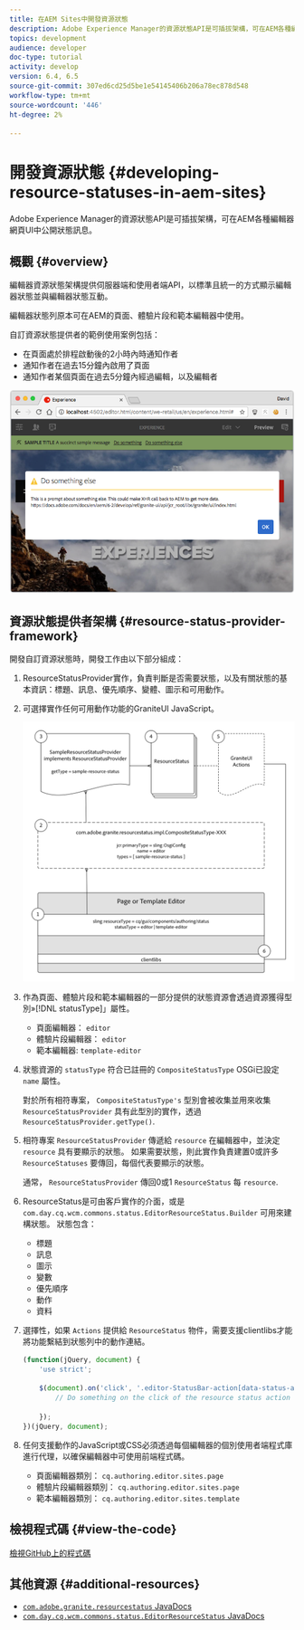 ```yaml
---
title: 在AEM Sites中開發資源狀態
description: Adobe Experience Manager的資源狀態API是可插拔架構，可在AEM各種編輯器網頁UI中公開狀態訊息。
topics: development
audience: developer
doc-type: tutorial
activity: develop
version: 6.4, 6.5
source-git-commit: 307ed6cd25d5be1e54145406b206a78ec878d548
workflow-type: tm+mt
source-wordcount: '446'
ht-degree: 2%

---
```



# 開發資源狀態 {#developing-resource-statuses-in-aem-sites}

Adobe Experience Manager的資源狀態API是可插拔架構，可在AEM各種編輯器網頁UI中公開狀態訊息。

## 概觀 {#overview}

編輯器資源狀態架構提供伺服器端和使用者端API，以標準且統一的方式顯示編輯器狀態並與編輯器狀態互動。

編輯器狀態列原本可在AEM的頁面、體驗片段和範本編輯器中使用。

自訂資源狀態提供者的範例使用案例包括：

* 在頁面處於排程啟動後的2小時內時通知作者
* 通知作者在過去15分鐘內啟用了頁面
* 通知作者某個頁面在過去5分鐘內經過編輯，以及編輯者

![AEM編輯器資源狀態概觀](assets/sample-editor-resource-status-screenshot.png)

## 資源狀態提供者架構 {#resource-status-provider-framework}

開發自訂資源狀態時，開發工作由以下部分組成：

1. ResourceStatusProvider實作，負責判斷是否需要狀態，以及有關狀態的基本資訊：標題、訊息、優先順序、變體、圖示和可用動作。
2. 可選擇實作任何可用動作功能的GraniteUI JavaScript。

   ![資源狀態架構](assets/sample-editor-resource-status-application-architecture.png)

3. 作為頁面、體驗片段和範本編輯器的一部分提供的狀態資源會透過資源獲得型別»[!DNL statusType]」屬性。

   * 頁面編輯器： `editor`
   * 體驗片段編輯器： `editor`
   * 範本編輯器: `template-editor`

4. 狀態資源的 `statusType` 符合已註冊的 `CompositeStatusType` OSGi已設定 `name` 屬性。

   對於所有相符專案， `CompositeStatusType's` 型別會被收集並用來收集 `ResourceStatusProvider` 具有此型別的實作，透過 `ResourceStatusProvider.getType()`.

5. 相符專案 `ResourceStatusProvider` 傳遞給 `resource` 在編輯器中，並決定 `resource` 具有要顯示的狀態。 如果需要狀態，則此實作負責建置0或許多 `ResourceStatuses` 要傳回，每個代表要顯示的狀態。

   通常， `ResourceStatusProvider` 傳回0或1 `ResourceStatus` 每 `resource`.

6. ResourceStatus是可由客戶實作的介面，或是 `com.day.cq.wcm.commons.status.EditorResourceStatus.Builder` 可用來建構狀態。 狀態包含：

   * 標題
   * 訊息
   * 圖示
   * 變數
   * 優先順序
   * 動作
   * 資料

7. 選擇性，如果 `Actions` 提供給 `ResourceStatus` 物件，需要支援clientlibs才能將功能繫結到狀態列中的動作連結。

   ```js
   (function(jQuery, document) {
       'use strict';
   
       $(document).on('click', '.editor-StatusBar-action[data-status-action-id="do-something"]', function () {
           // Do something on the click of the resource status action
   
       });
   })(jQuery, document);
   ```

8. 任何支援動作的JavaScript或CSS必須透過每個編輯器的個別使用者端程式庫進行代理，以確保編輯器中可使用前端程式碼。

   * 頁面編輯器類別： `cq.authoring.editor.sites.page`
   * 體驗片段編輯器類別： `cq.authoring.editor.sites.page`
   * 範本編輯器類別： `cq.authoring.editor.sites.template`

## 檢視程式碼 {#view-the-code}

[檢視GitHub上的程式碼](https://github.com/Adobe-Consulting-Services/acs-aem-samples/tree/master/bundle/src/main/java/com/adobe/acs/samples/resourcestatus/impl/SampleEditorResourceStatusProvider.java)

## 其他資源 {#additional-resources}

* [`com.adobe.granite.resourcestatus` JavaDocs](https://helpx.adobe.com/experience-manager/6-5/sites/developing/using/reference-materials/javadoc/com/adobe/granite/resourcestatus/package-summary.html)
* [`com.day.cq.wcm.commons.status.EditorResourceStatus` JavaDocs](https://helpx.adobe.com/experience-manager/6-5/sites/developing/using/reference-materials/javadoc/com/day/cq/wcm/commons/status/EditorResourceStatus.html)
